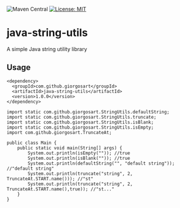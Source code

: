 ![Maven Central](https://img.shields.io/maven-central/v/com.github.giorgosart/java-string-utils.svg)
[![License: MIT](https://img.shields.io/badge/License-MIT-yellow.svg)](https://opensource.org/licenses/MIT)

# java-string-utils
A simple Java string utility library

## Usage
```
<dependency>
  <groupId>com.github.giorgosart</groupId>
  <artifactId>java-string-utils</artifactId>
  <version>1.0.0</version>
</dependency>
```

```
import static com.github.giorgosart.StringUtils.defaultString;
import static com.github.giorgosart.StringUtils.truncate;
import static com.github.giorgosart.StringUtils.isBlank;
import static com.github.giorgosart.StringUtils.isEmpty;
import com.github.giorgosart.TruncateAt;

public class Main {
    public static void main(String[] args) {
        System.out.println(isEmpty("")); //true
        System.out.println(isBlank("")); //true
        System.out.println(defaultString("", "default string")); //"default string"
        System.out.println(truncate("string", 2, TruncateAt.START.name())); //"st"
        System.out.println(truncate("string", 2, TruncateAt.START.name(),true)); //"st..."
    }
}
```
